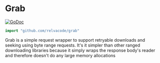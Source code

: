# Grab

[![GoDoc](https://godoc.org/github.com/relvacode/grab?status.svg)](https://godoc.org/github.com/relvacode/grab)

```go
import "github.com/relvacode/grab"
```

Grab is a simple request wrapper to support retryable downloads and seeking using byte range requests. It's it simpler than other ranged downloading libraries because it simply wraps the response body's reader and therefore doesn't do any large memory allocations
